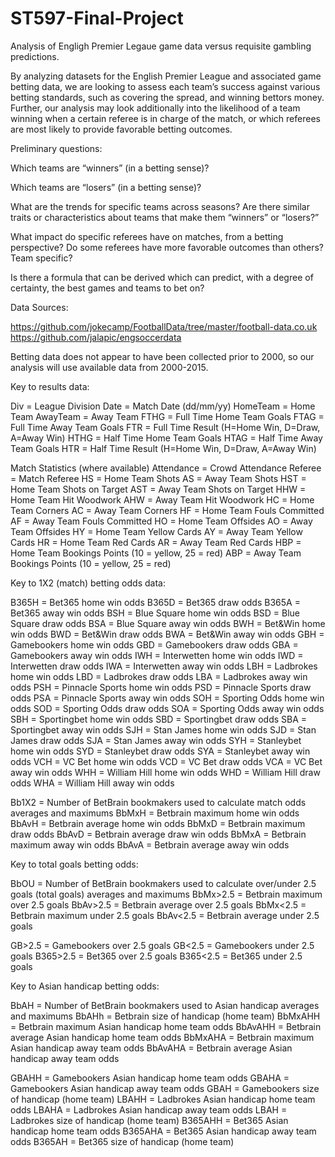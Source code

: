 # ST597-Final-Project
Analysis of Engligh Premier Legaue game data versus requisite gambling predictions.

By analyzing datasets for the English Premier League and associated game betting data, 
we are looking to assess each team’s success against various betting standards, such as covering the spread, 
and winning bettors money. Further, our analysis may look additionally into the likelihood of a team winning when a 
certain referee is in charge of the match, or which referees are most likely to provide favorable betting outcomes. 

Preliminary questions:

Which teams are “winners” (in a betting sense)?

Which teams are “losers” (in a betting sense)?

What are the trends for specific teams across seasons? 
  Are there similar traits or characteristics about teams that make them “winners” or “losers?”
  
What impact do specific referees have on matches, from a betting perspective? 
  Do some referees have more favorable outcomes than others? 
    Team specific?
    
Is there a formula that can be derived which can predict, with a degree of certainty, the best games and teams to bet on? 

Data Sources:

https://github.com/jokecamp/FootballData/tree/master/football-data.co.uk
https://github.com/jalapic/engsoccerdata

Betting data does not appear to have been collected prior to 2000, so our analysis will use available data from 2000-2015.

Key to results data:

Div = League Division Date = Match Date (dd/mm/yy) HomeTeam = Home Team AwayTeam = Away Team FTHG = Full Time Home Team Goals FTAG = Full Time Away Team Goals FTR = Full Time Result (H=Home Win, D=Draw, A=Away Win) HTHG = Half Time Home Team Goals HTAG = Half Time Away Team Goals HTR = Half Time Result (H=Home Win, D=Draw, A=Away Win)

Match Statistics (where available) Attendance = Crowd Attendance Referee = Match Referee HS = Home Team Shots AS = Away Team Shots HST = Home Team Shots on Target AST = Away Team Shots on Target HHW = Home Team Hit Woodwork AHW = Away Team Hit Woodwork HC = Home Team Corners AC = Away Team Corners HF = Home Team Fouls Committed AF = Away Team Fouls Committed HO = Home Team Offsides AO = Away Team Offsides HY = Home Team Yellow Cards AY = Away Team Yellow Cards HR = Home Team Red Cards AR = Away Team Red Cards HBP = Home Team Bookings Points (10 = yellow, 25 = red) ABP = Away Team Bookings Points (10 = yellow, 25 = red)

Key to 1X2 (match) betting odds data:

B365H = Bet365 home win odds B365D = Bet365 draw odds B365A = Bet365 away win odds BSH = Blue Square home win odds BSD = Blue Square draw odds BSA = Blue Square away win odds BWH = Bet&Win home win odds BWD = Bet&Win draw odds BWA = Bet&Win away win odds GBH = Gamebookers home win odds GBD = Gamebookers draw odds GBA = Gamebookers away win odds IWH = Interwetten home win odds IWD = Interwetten draw odds IWA = Interwetten away win odds LBH = Ladbrokes home win odds LBD = Ladbrokes draw odds LBA = Ladbrokes away win odds PSH = Pinnacle Sports home win odds PSD = Pinnacle Sports draw odds PSA = Pinnacle Sports away win odds SOH = Sporting Odds home win odds SOD = Sporting Odds draw odds SOA = Sporting Odds away win odds SBH = Sportingbet home win odds SBD = Sportingbet draw odds SBA = Sportingbet away win odds SJH = Stan James home win odds SJD = Stan James draw odds SJA = Stan James away win odds SYH = Stanleybet home win odds SYD = Stanleybet draw odds SYA = Stanleybet away win odds VCH = VC Bet home win odds VCD = VC Bet draw odds VCA = VC Bet away win odds WHH = William Hill home win odds WHD = William Hill draw odds WHA = William Hill away win odds

Bb1X2 = Number of BetBrain bookmakers used to calculate match odds averages and maximums BbMxH = Betbrain maximum home win odds BbAvH = Betbrain average home win odds BbMxD = Betbrain maximum draw odds BbAvD = Betbrain average draw win odds BbMxA = Betbrain maximum away win odds BbAvA = Betbrain average away win odds

Key to total goals betting odds:

BbOU = Number of BetBrain bookmakers used to calculate over/under 2.5 goals (total goals) averages and maximums BbMx>2.5 = Betbrain maximum over 2.5 goals BbAv>2.5 = Betbrain average over 2.5 goals BbMx<2.5 = Betbrain maximum under 2.5 goals BbAv<2.5 = Betbrain average under 2.5 goals

GB>2.5 = Gamebookers over 2.5 goals GB<2.5 = Gamebookers under 2.5 goals B365>2.5 = Bet365 over 2.5 goals B365<2.5 = Bet365 under 2.5 goals

Key to Asian handicap betting odds:

BbAH = Number of BetBrain bookmakers used to Asian handicap averages and maximums BbAHh = Betbrain size of handicap (home team) BbMxAHH = Betbrain maximum Asian handicap home team odds BbAvAHH = Betbrain average Asian handicap home team odds BbMxAHA = Betbrain maximum Asian handicap away team odds BbAvAHA = Betbrain average Asian handicap away team odds

GBAHH = Gamebookers Asian handicap home team odds GBAHA = Gamebookers Asian handicap away team odds GBAH = Gamebookers size of handicap (home team) LBAHH = Ladbrokes Asian handicap home team odds LBAHA = Ladbrokes Asian handicap away team odds LBAH = Ladbrokes size of handicap (home team) B365AHH = Bet365 Asian handicap home team odds B365AHA = Bet365 Asian handicap away team odds B365AH = Bet365 size of handicap (home team)


